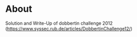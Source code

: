 # About
Solution and Write-Up of dobbertin challenge 2012 (https://www.syssec.rub.de/articles/DobbertinChallenge12/)
